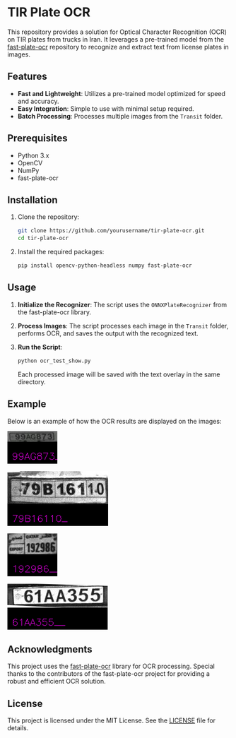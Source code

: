 # TIR Plate OCR

This repository provides a solution for Optical Character Recognition (OCR) on TIR plates from trucks in Iran. It leverages a pre-trained model from the [fast-plate-ocr](https://github.com/ankandrew/fast-plate-ocr) repository to recognize and extract text from license plates in images.

## Features

- **Fast and Lightweight**: Utilizes a pre-trained model optimized for speed and accuracy.
- **Easy Integration**: Simple to use with minimal setup required.
- **Batch Processing**: Processes multiple images from the `Transit` folder.

## Prerequisites

- Python 3.x
- OpenCV
- NumPy
- fast-plate-ocr

## Installation

1. Clone the repository:

   ```bash
   git clone https://github.com/yourusername/tir-plate-ocr.git
   cd tir-plate-ocr
   ```

2. Install the required packages:

   ```bash
   pip install opencv-python-headless numpy fast-plate-ocr
   ```

## Usage

1. **Initialize the Recognizer**: The script uses the `ONNXPlateRecognizer` from the fast-plate-ocr library.

2. **Process Images**: The script processes each image in the `Transit` folder, performs OCR, and saves the output with the recognized text.

3. **Run the Script**:

   ```bash
   python ocr_test_show.py
   ```

   Each processed image will be saved with the text overlay in the same directory.

## Example

Below is an example of how the OCR results are displayed on the images:

![Example Image](Transit\Transit_1_plate_with_text.bmp)

![Example Image](Transit\Transit_2_plate_with_text.bmp)

![Example Image](Transit\Transit_3_plate_with_text.bmp)

![Example Image](Transit\Transit_4_plate_with_text.bmp)

## Acknowledgments

This project uses the [fast-plate-ocr](https://github.com/ankandrew/fast-plate-ocr) library for OCR processing. Special thanks to the contributors of the fast-plate-ocr project for providing a robust and efficient OCR solution.

## License

This project is licensed under the MIT License. See the [LICENSE](LICENSE) file for details.
